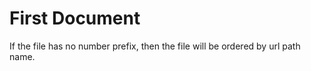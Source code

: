 # First Document

If the file has no number prefix, then the file will be ordered by url path name.
